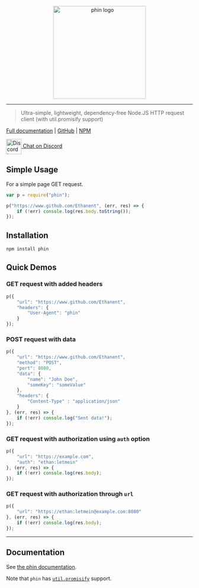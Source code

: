 <p align="center" style="text-align: center;"><img src="https://raw.githubusercontent.com/ethanent/phin/master/media/phin-textIncluded.png" width="250" alt="phin logo"/></p>

---

> Ultra-simple, lightweight, dependency-free Node.JS HTTP request client (with util.promisify support)

[Full documentation](https://ethanent.github.io/phin/) | [GitHub](https://github.com/Ethanent/phin) | [NPM](https://www.npmjs.com/package/phin)

<a href="https://ethanent.me/discord">
	<img src="https://ethanent.me/images/social/discord.svg" width="41" alt="Discord logo" style="vertical-align: middle;"/>
	Chat on Discord
</a>

## Simple Usage
For a simple page GET request.

```javascript
var p = require("phin");

p("https://www.github.com/Ethanent", (err, res) => {
	if (!err) console.log(res.body.toString());
});
```


## Installation

```
npm install phin
```


## Quick Demos

### GET request with added headers

```javascript
p({
	"url": "https://www.github.com/Ethanent",
	"headers": {
		"User-Agent": "phin"
	}
});
```

### POST request with data

```javascript
p({
	"url": "https://www.github.com/Ethanent",
	"method": "POST",
	"port": 8080,
	"data": {
		"name": "John Doe",
		"someKey": "someValue"
	},
	"headers": {
		"Content-Type" : "application/json"
	}
}, (err, res) => {
	if (!err) console.log("Sent data!");
});
```

### GET request with authorization using `auth` option

```javascript
p({
	"url": "https://example.com",
	"auth": "ethan:letmein"
}, (err, res) => {
	if (!err) console.log(res.body);
});
```

### GET request with authorization through `url`

```javascript
p({
	"url": "https://ethan:letmein@example.com:8080"
}, (err, res) => {
	if (!err) console.log(res.body);
});
```


---

## Documentation

See [the phin documentation](https://ethanent.github.io/phin/).

Note that `phin` has [`util.promisify`](https://nodejs.org/dist/latest-v8.x/docs/api/util.html#util_util_promisify_original) support.